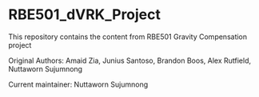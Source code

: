 # RBE501_dVRK_Project

This repository contains the content from RBE501 Gravity Compensation project

Original Authors: Amaid Zia, Junius Santoso, Brandon Boos, Alex Rutfield, Nuttaworn Sujumnong

Current maintainer: Nuttaworn Sujumnong
